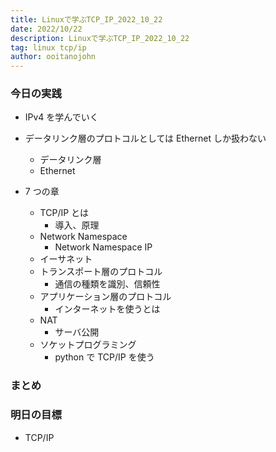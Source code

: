 ```yaml
---
title: Linuxで学ぶTCP_IP_2022_10_22
date: 2022/10/22
description: Linuxで学ぶTCP_IP_2022_10_22
tag: linux tcp/ip
author: ooitanojohn
---
```


### 今日の実践

- IPv4 を学んでいく
- データリンク層のプロトコルとしては Ethernet しか扱わない

  - データリンク層
  - Ethernet

- 7 つの章
  - TCP/IP とは
    - 導入、原理
  - Network Namespace
    - Network Namespace IP
  - イーサネット
  - トランスポート層のプロトコル
    - 通信の種類を識別、信頼性
  - アプリケーション層のプロトコル
    - インターネットを使うとは
  - NAT
    - サーバ公開
  - ソケットプログラミング
    - python で TCP/IP を使う

### まとめ

### 明日の目標

- TCP/IP

